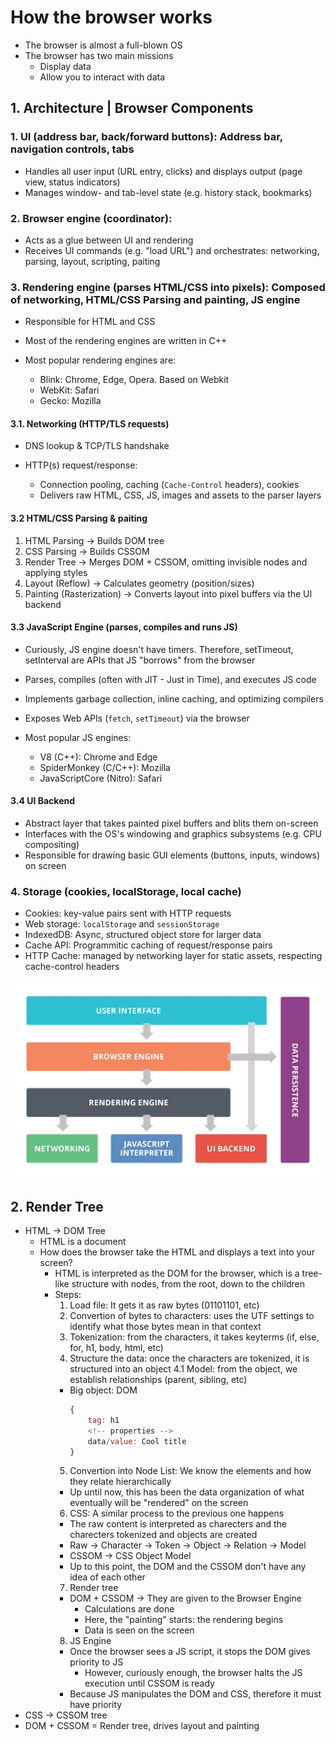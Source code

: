 # How the browser works

- The browser is almost a full-blown OS
- The browser has two main missions
  - Display data
  - Allow you to interact with data

## 1. Architecture | Browser Components

### 1. UI (address bar, back/forward buttons): Address bar, navigation controls, tabs

- Handles all user input (URL entry, clicks) and displays output (page view, status indicators)
- Manages window- and tab-level state (e.g. history stack, bookmarks)

### 2. Browser engine (coordinator):

- Acts as a glue between UI and rendering
- Receives UI commands (e.g. "load URL") and orchestrates: networking, parsing, layout, scripting, paiting

### 3. Rendering engine (parses HTML/CSS into pixels): Composed of networking, HTML/CSS Parsing and painting, JS engine

- Responsible for HTML and CSS
- Most of the rendering engines are written in C++
- Most popular rendering engines are:

  - Blink: Chrome, Edge, Opera. Based on Webkit
  - WebKit: Safari
  - Gecko: Mozilla

#### 3.1. Networking (HTTP/TLS requests)

- DNS lookup & TCP/TLS handshake
- HTTP(s) request/response:

  - Connection pooling, caching (`Cache-Control` headers), cookies
  - Delivers raw HTML, CSS, JS, images and assets to the parser layers

#### 3.2 HTML/CSS Parsing & paiting

1. HTML Parsing -> Builds DOM tree
2. CSS Parsing -> Builds CSSOM
3. Render Tree -> Merges DOM + CSSOM, omitting invisible nodes and applying styles
4. Layout (Reflow) -> Calculates geometry (position/sizes)
5. Painting (Rasterization) -> Converts layout into pixel buffers via the UI backend

#### 3.3 JavaScript Engine (parses, compiles and runs JS)

- Curiously, JS engine doesn't have timers. Therefore, setTimeout, setInterval are APIs that JS "borrows" from the browser
- Parses, compiles (often with JIT - Just in Time), and executes JS code
- Implements garbage collection, inline caching, and optimizing compilers
- Exposes Web APIs (`fetch`, `setTimeout`) via the browser
- Most popular JS engines:

  - V8 (C++): Chrome and Edge
  - SpiderMonkey (C/C++): Mozilla
  - JavaScriptCore (Nitro): Safari

#### 3.4 UI Backend

- Abstract layer that takes painted pixel buffers and blits them on-screen
- Interfaces with the OS's windowing and graphics subsystems (e.g. CPU compositing)
- Responsible for drawing basic GUI elements (buttons, inputs, windows) on screen

### 4. Storage (cookies, localStorage, local cache)

- Cookies: key-value pairs sent with HTTP requests
- Web storage: `localStorage` and `sessionStorage`
- IndexedDB: Async, structured object store for larger data
- Cache API: Programmitic caching of request/response pairs
- HTTP Cache: managed by networking layer for static assets, respecting cache-control headers

![alt text](image-2.png)

## 2. Render Tree

- HTML -> DOM Tree
  - HTML is a document
  - How does the browser take the HTML and displays a text into your screen?
    - HTML is interpreted as the DOM for the browser, which is a tree-like structure with nodes, from the root, down to the children
    - Steps:
      1. Load file: It gets it as raw bytes (01101101, etc)
      2. Convertion of bytes to characters: uses the UTF settings to identify what those bytes mean in that context
      3. Tokenization: from the characters, it takes keyterms (if, else, for, h1, body, html, etc)
      4. Structure the data: once the characters are tokenized, it is structured into an object
         4.1 Model: from the object, we establish relationships (parent, sibling, etc)
      - Big object: DOM
        ```js
        {
            tag: h1
            <!-- properties -->
            data/value: Cool title
        }
        ```
      5. Convertion into Node List: We know the elements and how they relate hierarchically
      - Up until now, this has been the data organization of what eventually will be "rendered" on the screen
      6. CSS: A similar process to the previous one happens
      - The raw content is interpreted as charecters and the charecters tokenized and objects are created
      - Raw -> Character -> Token -> Object -> Relation -> Model
      - CSSOM -> CSS Object Model
      - Up to this point, the DOM and the CSSOM don't have any idea of each other
      7. Render tree
      - DOM + CSSOM -> They are given to the Browser Engine
        - Calculations are done
        - Here, the "painting" starts: the rendering begins
        - Data is seen on the screen
      8. JS Engine
      - Once the browser sees a JS script, it stops the DOM gives priority to JS
        - However, curiously enough, the browser halts the JS execution until CSSOM is ready
      - Because JS manipulates the DOM and CSS, therefore it must have priority
- CSS -> CSSOM tree
- DOM + CSSOM = Render tree, drives layout and painting
